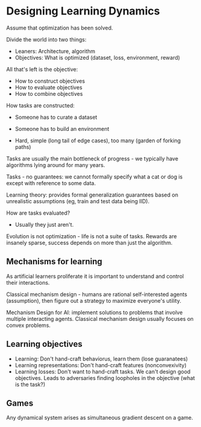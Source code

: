# Designing Learning Dynamics

Assume that optimization has been solved.

Divide the world into two things:
 - Leaners: Architecture, algorithm
 - Objectives: What is optimized (dataset, loss, environment, reward)

All that's left is the objective:
 - How to construct objectives
 - How to evaluate objectives
 - How to combine objectives

How tasks are constructed:
 - Someone has to curate a dataset
 - Someone has to build an environment

 - Hard, simple (long tail of edge cases), too many (garden of forking paths)

Tasks are usually the main bottleneck of progress - we typically have
algorithms lying around for many years.

Tasks - no guarantees: we cannot formally specify what a cat or dog is except with
reference to some data.

Learning theory: provides formal generalization guarantees based on unrealistic
assumptions (eg, train and test data being IID).

How are tasks evaluated?
 - Usually they just aren't.

Evolution is not optimization - life is not a suite of tasks. Rewards are
insanely sparse, success depends on more than just the algorithm.

## Mechanisms for learning

As artificial learners proliferate it is important to understand and control their
interactions.

Classical mechanism design - humans are rational self-interested agents (assumption),
then figure out a strategy to maximize everyone's utility.

Mechanism Design for AI: implement solutions to problems that involve multiple interacting agents.
Classical mechanism design usually focuses on convex problems.

## Learning objectives

 - Learning: Don't hand-craft behaviorus, learn them (lose guaranatees)
 - Learning representations: Don't hand-craft features (nonconvexivity)
 - Learning losses: Don't want to hand-craft tasks. We can't design good objectives.
   Leads to adversaries finding loopholes in the objective (what is the task?)

## Games

Any dynamical system arises as simultaneous gradient descent on a game.
